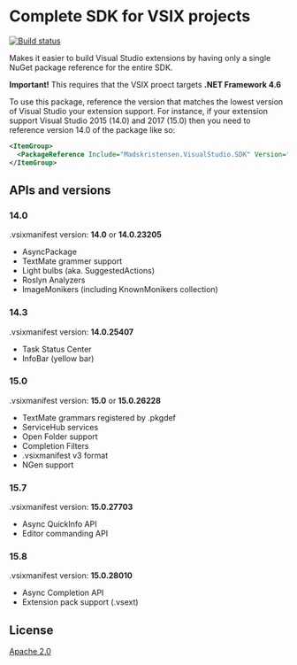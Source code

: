 # Complete SDK for VSIX projects

[![Build status](https://ci.appveyor.com/api/projects/status/0ul3t4y6ci95vyys?svg=true)](https://ci.appveyor.com/project/madskristensen/registryexplorer)

Makes it easier to build Visual Studio extensions by having only a single NuGet package reference for the entire SDK.

**Important!** This requires that the VSIX proect targets **.NET Framework 4.6**

To use this package, reference the version that matches the lowest version of Visual Studio your extension support. For instance, if your extension support Visual Studio 2015 (14.0) and 2017 (15.0) then you need to reference version 14.0 of the package like so:

```xml
<ItemGroup>
  <PackageReference Include="Madskristensen.VisualStudio.SDK" Version="14.0.0-beta2" />
</ItemGroup>
```

## APIs and versions

### 14.0 
.vsixmanifest version: **14.0** or **14.0.23205**

* AsyncPackage
* TextMate grammer support
* Light bulbs (aka. SuggestedActions)
* Roslyn Analyzers
* ImageMonikers (including KnownMonikers collection)

### 14.3 
.vsixmanifest version: **14.0.25407**

* Task Status Center
* InfoBar (yellow bar)

### 15.0 
.vsixmanifest version: **15.0** or **15.0.26228**

* TextMate grammars registered by .pkgdef
* ServiceHub services
* Open Folder support
* Completion Filters
* .vsixmanifest v3 format
* NGen support

### 15.7 
.vsixmanifest version: **15.0.27703**

* Async QuickInfo API
* Editor commanding API

### 15.8 
.vsixmanifest version: **15.0.28010**

* Async Completion API
* Extension pack support (.vsext)

## License
[Apache 2.0](LICENSE)
